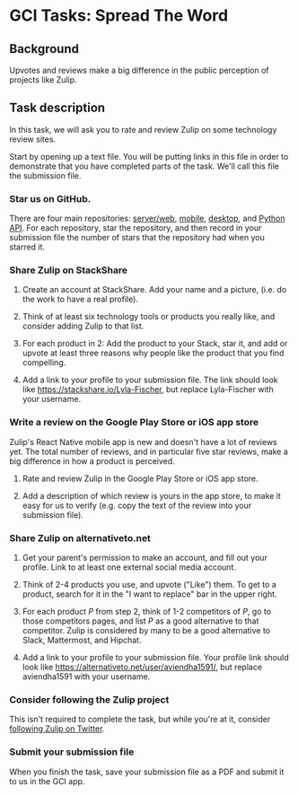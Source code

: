 # GCI Tasks: Spread The Word

## Background

Upvotes and reviews make a big difference in the public perception of projects
like Zulip.

## Task description

In this task, we will ask you to rate and review Zulip on some technology
review sites.

Start by opening up a text file. You will be putting links in this file in
order to demonstrate that you have completed parts of the task. We'll call
this file the submission file.

### Star us on GitHub.

There are four main repositories:
[server/web](https://github.com/zulip/zulip),
[mobile](https://github.com/zulip/zulip-mobile),
[desktop](https://github.com/zulip/zulip-electron), and [Python
API](https://github.com/zulip/python-zulip-api). For each repository, star the
repository, and then record in your submission file the number of stars that
the repository had when you starred it.

### Share Zulip on StackShare

1. Create an account at StackShare. Add your name and a picture, (i.e. do the
work to have a real profile).

2. Think of at least six technology tools or products you really like, and
consider adding Zulip to that list.

3. For each product in 2: Add the product to your Stack, star it, and
add or upvote at least three reasons why people like the product that
you find compelling.

4. Add a link to your profile to your submission file. The link should look like
https://stackshare.io/Lyla-Fischer, but replace Lyla-Fischer with your
username.

### Write a review on the Google Play Store or iOS app store

Zulip's React Native mobile app is new and doesn't have a lot of
reviews yet.  The total number of reviews, and in particular five star
reviews, make a big difference in how a product is perceived.

1. Rate and review Zulip in the Google Play Store or iOS app store.

2. Add a description of which review is yours in the app store, to make it
easy for us to verify (e.g. copy the text of the review into your submission
file).

### Share Zulip on alternativeto.net

1. Get your parent's permission to make an account, and fill out your profile.
Link to at least one external social media account.

2. Think of 2-4 products you use, and upvote ("Like") them. To get to a product,
search for it in the "I want to replace" bar in the upper right.

3. For each product *P* from step 2, think of 1-2 competitors of *P*, go to
those competitors pages, and list *P* as a good alternative to that
competitor. Zulip is considered by many to be a good alternative to Slack,
Mattermost, and Hipchat.

3. Add a link to your profile to your submission file. Your profile link
should look like https://alternativeto.net/user/aviendha1591/, but replace
aviendha1591 with your username.

### Consider following the Zulip project

This isn't required to complete the task, but while you're at it,
consider [following Zulip on Twitter](https://twitter.com/zulip).

### Submit your submission file

When you finish the task, save your submission file as a PDF and submit it to
us in the GCI app.
